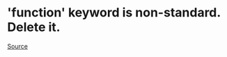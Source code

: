 # 'function' keyword is non-standard. Delete it.
[Source](https://github.com/koalaman/shellcheck/wiki/SC2112)

